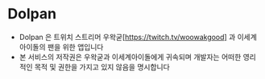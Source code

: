 # Dolpan

- Dolpan 은 트위치 스트리머 우왁굳[https://twitch.tv/woowakgood] 과 이세계 아이돌의 팬을 위한 앱입니다
- 본 서비스의 저작권은 우왁굳과 이세계아이돌에게 귀속되며 개발자는 어떠한 영리적인 목적 및 권한을 가지고 있지 않음을 명시합니다
